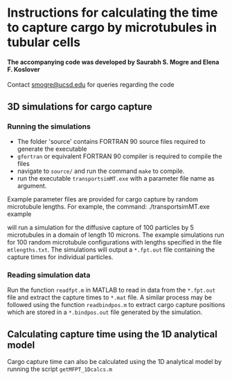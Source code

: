 # Instructions for calculating the time to capture cargo by microtubules in tubular cells
#### The accompanying code was developed by Saurabh S. Mogre and Elena F. Koslover
Contact smogre@ucsd.edu for queries regarding the code

## 3D simulations for cargo capture

### Running the simulations
- The folder 'source' contains FORTRAN 90 source files required to generate the executable
- `gfortran` or equivalent FORTRAN 90 compiler is required to compile the files
- navigate to `source/` and run the command `make` to compile.
- run the executable `transportsimMT.exe` with a parameter file name as argument.

Example parameter files are provided for cargo capture by random microtubule lengths. For example, the command:
./transportsimMT.exe example

will run a simulation for the diffusive capture of 100 particles by 5 microtubules in a domain of length 10 microns. The example simulations run for 100 random microtubule configurations with lengths specified in the file `mtlengths.txt`.  The simulations will output a `*.fpt.out` file containing the capture times for individual particles.

### Reading simulation data
Run the function `readfpt.m` in MATLAB to read in data from the `*.fpt.out` file and extract the capture times to `*.mat` file. A similar process may be followed using the function `readbindpos.m` to extract cargo capture positions which are stored in a `*.bindpos.out` file generated by the simulation.

## Calculating capture time using the 1D analytical model
Cargo capture time can also be calculated using the 1D analytical model by running the script `getMFPT_1Dcalcs.m`
